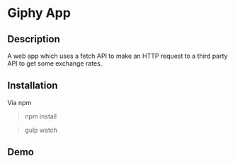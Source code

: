 # Giphy App

## Description

A web app which uses a fetch API to make an HTTP request to a third party API to get some exchange rates.

## Installation

Via npm

> npm install

> gulp watch

## Demo

